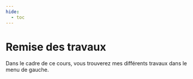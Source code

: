 ```yaml
---
hide:
  - toc
---
```


# Remise des travaux

Dans le cadre de ce cours, vous trouverez mes différents travaux dans le menu de gauche. 
